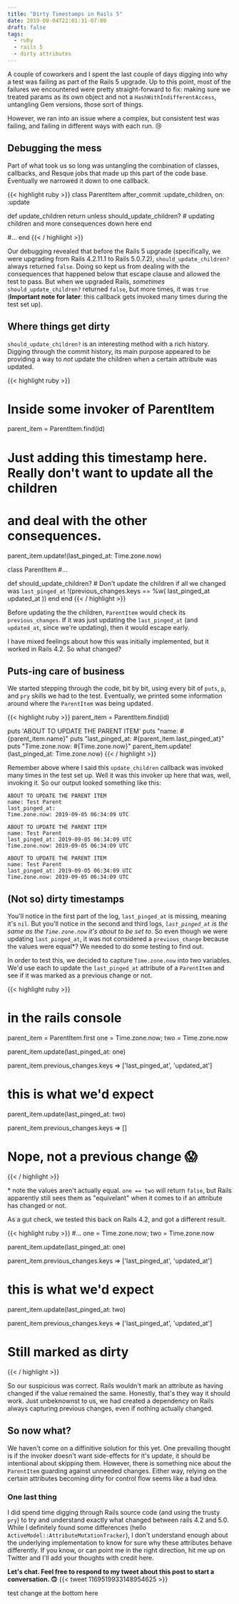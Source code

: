 ```yaml
---
title: "Dirty Timestamps in Rails 5"
date: 2019-09-04T22:01:31-07:00
draft: false
tags:
  - ruby
  - rails 5
  - dirty attributes
---
```


A couple of coworkers and I spent the last couple of days digging into why a test was failing as part of the Rails 5 upgrade. Up to this point, most of the failures we encountered were pretty straight-forward to fix: making sure we treated params as its own object and not a `HashWithIndifferentAccess`, untangling Gem versions, those sort of things.

However, we ran into an issue where a complex, but consistent test was failing, and failing in different ways with each run. 😢

## Debugging the mess

Part of what took us so long was untangling the combination of classes, callbacks, and Resque jobs that made up this part of the code base. Eventually we narrowed it down to one callback.

{{< highlight ruby >}}
class ParentItem
  after_commit :update_children, on: :update

  def update_children
    return unless should_update_children?
    # updating children and more consequences down here
  end

  #...
end
{{< / highlight >}}

Our debugging revealed that before the Rails 5 upgrade (specifically, we were upgrading from Rails 4.2.11.1 to Rails 5.0.7.2), `should_update_children?` always returned `false`. Doing so kept us from dealing with the consequences that happened below that escape clause and allowed the test to pass. But when we upgraded Rails, _sometimes_ `should_update_children?` returned `false`, but more times, it was `true` (__Important note for later__: this callback gets invoked many times during the test set up).

## Where things get dirty

`should_update_children?` is an interesting method with a rich history. Digging through the commit history, its main purpose appeared to be providing a way to _not_ update the children when a certain attribute was updated.

{{< highlight ruby >}}
# Inside some invoker of ParentItem
parent_item = ParentItem.find(id)

# Just adding this timestamp here. Really don't want to update all the children
# and deal with the other consequences.
parent_item.update!(last_pinged_at: Time.zone.now)

class ParentItem
  #...

  def should_update_children?
    # Don't update the children if all we changed was `last_pinged_at`
    !(previous_changes.keys == %w( last_pinged_at updated_at ))
  end
end
{{< / highlight >}}

Before updating the the children, `ParentItem` would check its `previous_changes`. If it was just updating the `last_pinged_at` (and `updated_at`, since we're updating), then it would escape early.

I have mixed feelings about how this was initially implemented, but it worked in Rails 4.2. So what changed?

## Puts-ing care of business

We started stepping through the code, bit by bit, using every bit of `puts`, `p`, and `pry` skills we had to the test. Eventually, we printed some information around where the `ParentItem` was being updated.

{{< highlight ruby >}}
parent_item = ParentItem.find(id)

puts 'ABOUT TO UPDATE THE PARENT ITEM'
puts "name: #{parent_item.name}"
puts "last_pinged_at: #{parent_item.last_pinged_at}"
puts "Time.zone.now: #{Time.zone.now}"
parent_item.update!(last_pinged_at: Time.zone.now)
{{< / highlight >}}

Remember above where I said this `update_children` callback was invoked many times in the test set up. Well it was this invoker up here that was, well, invoking it. So our output looked something like this:

```
ABOUT TO UPDATE THE PARENT ITEM
name: Test Parent
last_pinged_at:
Time.zone.now: 2019-09-05 06:34:09 UTC

ABOUT TO UPDATE THE PARENT ITEM
name: Test Parent
last_pinged_at: 2019-09-05 06:34:09 UTC
Time.zone.now: 2019-09-05 06:34:09 UTC

ABOUT TO UPDATE THE PARENT ITEM
name: Test Parent
last_pinged_at: 2019-09-05 06:34:09 UTC
Time.zone.now: 2019-09-05 06:34:09 UTC
```

## (Not so) dirty timestamps

You'll notice in the first part of the log, `last_pinged_at` is missing, meaning it's `nil`. But you'll notice in the second and third logs, _`last_pinged_at` is the same as the `Time.zone.now` it's about to be set to_. So even though we were updating `last_pinged_at`, it was not considered a `previous_change` because the values were equal*? We needed to do some testing to find out.

In order to test this, we decided to capture `Time.zone.now` into two variables. We'd use each to update the `last_pinged_at` attribute of a `ParentItem` and see if it was marked as a previous change or not.

{{< highlight ruby >}}
# in the rails console
parent_item = ParentItem.first
one = Time.zone.now; two = Time.zone.now

parent_item.update(last_pinged_at: one)

parent_item.previous_changes.keys
=> ['last_pinged_at', 'updated_at']
# this is what we'd expect

parent_item.update(last_pinged_at: two)

parent_item.previous_changes.keys
=> []
# Nope, not a previous change 😱
{{< / highlight >}}

\* note the values aren't actually equal. `one == two` will return `false`, but Rails apparently still sees them as "equivelant" when it comes to if an attribute has changed or not.

As a gut check, we tested this back on Rails 4.2, and got a different result.

{{< highlight ruby >}}
#...
one = Time.zone.now; two = Time.zone.now

parent_item.update(last_pinged_at: one)

parent_item.previous_changes.keys
=> ['last_pinged_at', 'updated_at']
# this is what we'd expect

parent_item.update(last_pinged_at: two)

parent_item.previous_changes.keys
=> ['last_pinged_at', 'updated_at']
# Still marked as dirty
{{< / highlight >}}

So our suspicious was correct. Rails wouldn't mark an attribute as having changed if the value remained the same. Honestly, that's they way it should work. Just unbeknownst to us, we had created a dependency on Rails always capturing previous changes, even if nothing actually changed.

## So now what?

We haven't come on a diffinitive solution for this yet. One prevailing thought is if the invoker doesn't want side-effects for it's update, it should be intentional about skipping them. However, there is something nice about the `ParentItem` guarding against unneeded changes. Either way, relying on the certain attributes becoming dirty for control flow seems like a bad idea.

### One last thing

I did spend time digging through Rails source code (and using the trusty `pry`) to try and understand exactly what changed between rails 4.2 and 5.0. While I definitely found some differences (hello `ActiveModel::AttributeMutationTracker`), I don't understand enough about the underlying implementation to know for sure why these attributes behave differently. If you know, or can point me in the right direction, hit me up on Twitter and I'll add your thoughts with credit here.

__Let's chat. Feel free to respond to my tweet about this post to start a conversation. 🙃__
{{< tweet 1169519933148954625 >}}

test change at the bottom here
